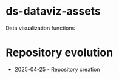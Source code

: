 # ds-dataviz-assets
Data visualization functions





# Repository evolution

- 2025-04-25 - Repository creation
